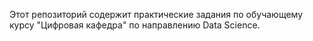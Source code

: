 Этот репозиторий содержит практические задания по обучающему курсу "Цифровая кафедра" по направлению Data Science.
